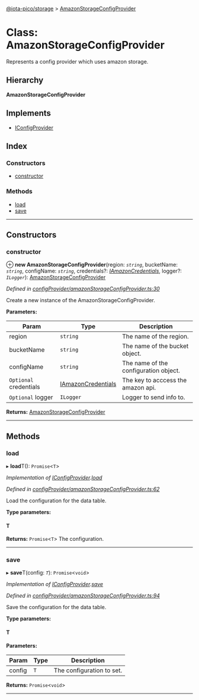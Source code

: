 [@iota-pico/storage](../README.md) > [AmazonStorageConfigProvider](../classes/amazonstorageconfigprovider.md)

# Class: AmazonStorageConfigProvider

Represents a config provider which uses amazon storage.

## Hierarchy

**AmazonStorageConfigProvider**

## Implements

* [IConfigProvider](../interfaces/iconfigprovider.md)

## Index

### Constructors

* [constructor](amazonstorageconfigprovider.md#constructor)

### Methods

* [load](amazonstorageconfigprovider.md#load)
* [save](amazonstorageconfigprovider.md#save)

---

## Constructors

<a id="constructor"></a>

###  constructor

⊕ **new AmazonStorageConfigProvider**(region: *`string`*, bucketName: *`string`*, configName: *`string`*, credentials?: *[IAmazonCredentials](../interfaces/iamazoncredentials.md)*, logger?: *`ILogger`*): [AmazonStorageConfigProvider](amazonstorageconfigprovider.md)

*Defined in [configProvider/amazonStorageConfigProvider.ts:30](https://github.com/iota-pico/storage/blob/a72b6fc/src/configProvider/amazonStorageConfigProvider.ts#L30)*

Create a new instance of the AmazonStorageConfigProvider.

**Parameters:**

| Param | Type | Description |
| ------ | ------ | ------ |
| region | `string` |  The name of the region. |
| bucketName | `string` |  The name of the bucket object. |
| configName | `string` |  The name of the configuration object. |
| `Optional` credentials | [IAmazonCredentials](../interfaces/iamazoncredentials.md) |  The key to acccess the amazon api. |
| `Optional` logger | `ILogger` |  Logger to send info to. |

**Returns:** [AmazonStorageConfigProvider](amazonstorageconfigprovider.md)

___

## Methods

<a id="load"></a>

###  load

▸ **load**T(): `Promise`<`T`>

*Implementation of [IConfigProvider](../interfaces/iconfigprovider.md).[load](../interfaces/iconfigprovider.md#load)*

*Defined in [configProvider/amazonStorageConfigProvider.ts:62](https://github.com/iota-pico/storage/blob/a72b6fc/src/configProvider/amazonStorageConfigProvider.ts#L62)*

Load the configuration for the data table.

**Type parameters:**

#### T 

**Returns:** `Promise`<`T`>
The configuration.

___
<a id="save"></a>

###  save

▸ **save**T(config: *`T`*): `Promise`<`void`>

*Implementation of [IConfigProvider](../interfaces/iconfigprovider.md).[save](../interfaces/iconfigprovider.md#save)*

*Defined in [configProvider/amazonStorageConfigProvider.ts:94](https://github.com/iota-pico/storage/blob/a72b6fc/src/configProvider/amazonStorageConfigProvider.ts#L94)*

Save the configuration for the data table.

**Type parameters:**

#### T 
**Parameters:**

| Param | Type | Description |
| ------ | ------ | ------ |
| config | `T` |  The configuration to set. |

**Returns:** `Promise`<`void`>

___

